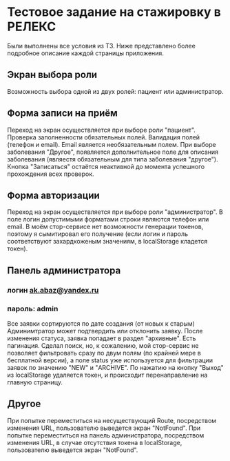 # Тестовое задание на стажировку в РЕЛЕКС

Были выполнены все условия из ТЗ.
Ниже представлено более подробное описание каждой страницы приложения.

## Экран выбора роли

Возможность выбора одной из двух ролей: пациент или администратор.

## Форма записи на приём

Переход на экран осуществляется при выборе роли "пациент".
Проверка заполненности обязательных полей.
Валидация полей (телефон и email).
Email является необязательным полем.
При выборе заболевания "Другое", появляется дополнительное поле для описания заболевания (являестя обязательным для типа заболевания "другое").
Кнопка "Записаться" остаётся неактивной до момента успешного прохождения всех проверок.

## Форма авторизации

Переход на экран осуществляется при выборе роли "администратор".
В поле логин допустимыми форматами строки являются телефон или email.
В моём стор-сервисе нет возможности генерации токенов, поэтому я сымитировал его получение (если логин и пароль соответствуют захардкоженым значениям, в localStorage кладется токен).

## Панель администратора
### логин ak.abaz@yandex.ru
### пароль: admin

Все заявки сортируются по дате создания (от новых к старым)
Админимтратор может подтвердить или отклонить заявку.
После изменения статуса, заявка попадает в раздел "архивные".
Есть пагинация.
Сделал поиск, но, к сожалению, мой стор-сервис не позволяет фильтровать сразу по двум полям (по крайней мере в бесплатной версии), а поле status уже используется для фильтрации заявок по значению "NEW" и "ARCHIVE".
По нажатию на кнопку "Выход" из localStorage удаляется токен, и происходит перенаправление на главную страницу.

## Другое

При попытке переместиться на несуществующий Route, посредством изменения URL, пользователю выведется экран "NotFound".
При попытке переместиться на панель администратора, посредством изменения URL, в случае отсутствия токена в localStorage, пользователю выведется экран "NotFound".
